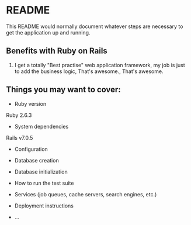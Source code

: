 # README

This README would normally document whatever steps are necessary to get the
application up and running.

## Benefits with Ruby on Rails

1. I get a totally "Best practise" web application framework, my job is just to add the business logic, That's awesome., That's awesome.

## Things you may want to cover:

* Ruby version

Ruby 2.6.3

* System dependencies

Rails v7.0.5

* Configuration

* Database creation

* Database initialization

* How to run the test suite

* Services (job queues, cache servers, search engines, etc.)

* Deployment instructions

* ...
